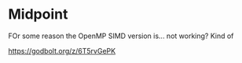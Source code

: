 # Midpoint

FOr some reason the OpenMP SIMD version is... not working? Kind of

https://godbolt.org/z/6T5rvGePK